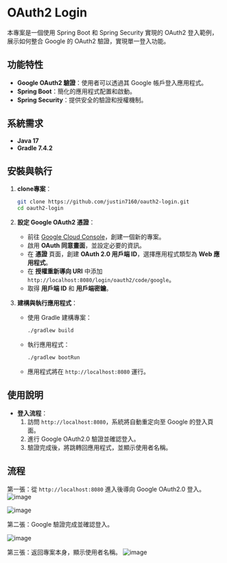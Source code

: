 # OAuth2 Login

本專案是一個使用 Spring Boot 和 Spring Security 實現的 OAuth2 登入範例，展示如何整合 Google 的 OAuth2 驗證，實現單一登入功能。

## 功能特性

- **Google OAuth2 驗證**：使用者可以透過其 Google 帳戶登入應用程式。
- **Spring Boot**：簡化的應用程式配置和啟動。
- **Spring Security**：提供安全的驗證和授權機制。

## 系統需求

- **Java 17**
- **Gradle 7.4.2**

## 安裝與執行

1. **clone專案**：

   ```bash
   git clone https://github.com/justin7160/oauth2-login.git
   cd oauth2-login
   ```

2. **設定 Google OAuth2 憑證**：

   - 前往 [Google Cloud Console](https://console.cloud.google.com/)，創建一個新的專案。
   - 啟用 **OAuth 同意畫面**，並設定必要的資訊。
   - 在 **憑證** 頁面，創建 **OAuth 2.0 用戶端 ID**，選擇應用程式類型為 **Web 應用程式**。
   - 在 **授權重新導向 URI** 中添加 `http://localhost:8080/login/oauth2/code/google`。
   - 取得 **用戶端 ID** 和 **用戶端密鑰**。

3. **建構與執行應用程式**：

   - 使用 Gradle 建構專案：

     ```bash
     ./gradlew build
     ```

   - 執行應用程式：

     ```bash
     ./gradlew bootRun
     ```

   - 應用程式將在 `http://localhost:8080` 運行。

## 使用說明

- **登入流程**：
  1. 訪問 `http://localhost:8080`，系統將自動重定向至 Google 的登入頁面。
  2. 進行 Google OAuth2.0 驗證並確認登入。
  3. 驗證完成後，將跳轉回應用程式，並顯示使用者名稱。

## 流程

第一張：從 `http://localhost:8080` 進入後導向 Google OAuth2.0 登入。
![image](https://github.com/user-attachments/assets/c72e6285-4f64-4333-9406-8f4b63438d13)

![image](https://github.com/user-attachments/assets/2a00a6e1-90ec-4fa5-aea6-3877fbf00ce3)

第二張：Google 驗證完成並確認登入。

![image](https://github.com/user-attachments/assets/d1d3fd57-5f9d-4360-9729-c6efab5c75f7)

第三張：返回專案本身，顯示使用者名稱。
![image](https://github.com/user-attachments/assets/e777894a-2ca8-40e1-a53c-ecf306a60864)




